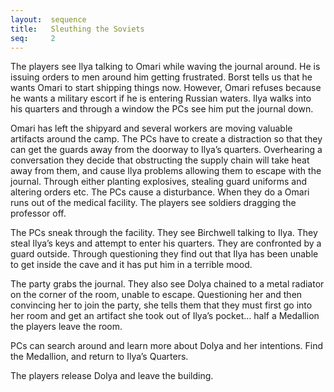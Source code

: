 ```yaml
---
layout:  sequence
title:   Sleuthing the Soviets
seq:     2
---
```



The players see Ilya talking to Omari while waving the journal around.
He is issuing orders to men around him getting frustrated.
Borst tells us that he wants Omari to start shipping things now.
However, Omari refuses because he wants a military escort if he is entering Russian waters.
Ilya walks into his quarters and through a window the PCs see him put the journal down.

Omari has left the shipyard and several workers are moving valuable artifacts around the camp.
The PCs have to create a distraction so that they can get the guards away from the doorway to Ilya’s quarters.
Overhearing a conversation they decide that obstructing the supply chain will take heat away from them,
and cause Ilya problems allowing them to escape with the journal.
Through either planting explosives, stealing guard uniforms and altering orders etc.
The PCs cause a disturbance.
When they do a Omari runs out of the medical facility.
The players see soldiers dragging the professor off.

The PCs sneak through the facility.
They see Birchwell talking to Ilya.
They steal Ilya’s keys and attempt to enter his quarters.
They are confronted by a guard outside.
Through questioning they find out that Ilya has been unable to get inside the cave and it has put him in a terrible mood.

The party grabs the journal.
They also see Dolya chained to a metal radiator on the corner of the room, unable to escape.
Questioning her and then convincing her to join the party,
she tells them that they must first go into her room and get an artifact she took out of Ilya’s pocket...
half a Medallion the players leave the room.

PCs can search around and learn more about Dolya and her intentions.
Find the Medallion, and return to Ilya’s Quarters.

The players release Dolya and leave the building.



